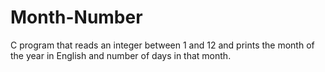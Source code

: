 # Month-Number
C program that reads an integer between 1 and 12 and prints the month of the year in English and number of days in that month.
